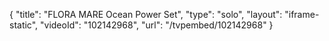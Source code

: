 {
    "title": "FLORA MARE Ocean Power Set",
    "type": "solo",
    "layout": "iframe-static",
    "videoId": "102142968",
    "url": "\/tvpembed\/102142968"
}